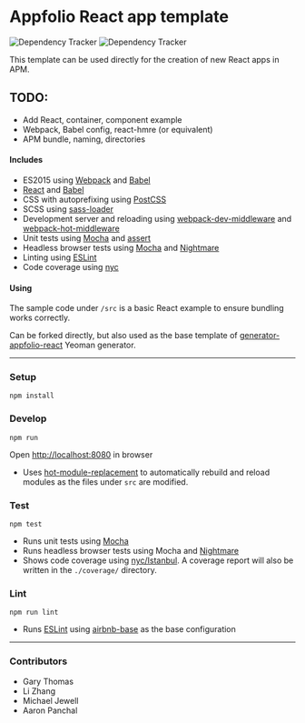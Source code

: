 # Appfolio React app template

![Dependency Tracker](https://img.shields.io/david/gthomas-appfolio/appfolio-react-template.svg "Dependency Tracker") 
![Dependency Tracker](https://img.shields.io/david/dev/gthomas-appfolio/appfolio-react-template.svg "Dev Dependency Tracker")

This template can be used directly for the creation of new React apps in APM.

## TODO:

- Add React, <App /> container, component example
- Webpack, Babel config, react-hmre (or equivalent)
- APM bundle, naming, directories

#### Includes

- ES2015 using [Webpack](https://webpack.github.io/) and [Babel](https://babeljs.io/)
- [React](https://facebook.github.io/react/) and [Babel](https://babeljs.io/)
- CSS with autoprefixing using [PostCSS](http://postcss.org/) 
- SCSS using [sass-loader](https://github.com/jtangelder/sass-loader) 
- Development server and reloading using [webpack-dev-middleware](https://github.com/webpack/webpack-dev-middleware) and [webpack-hot-middleware](https://github.com/glenjamin/webpack-hot-middleware)
- Unit tests using [Mocha](https://mochajs.org/) and [assert](https://nodejs.org/api/assert.html)
- Headless browser tests using [Mocha](https://mochajs.org/) and [Nightmare](http://www.nightmarejs.org/)
- Linting using [ESLint](http://eslint.org/)
- Code coverage using [nyc](https://github.com/istanbuljs/nyc)

#### Using
The sample code under `/src` is a basic React example to ensure bundling works correctly.

Can be forked directly, but also used as the base template of [generator-appfolio-react](https://github.com/gthomas-appfolio/generator-appfolio-react) Yeoman generator.

----

### Setup

    npm install

### Develop

    npm run
Open [http://localhost:8080](http://localhost:8080) in browser

- Uses [hot-module-replacement](https://webpack.github.io/docs/hot-module-replacement.html) to automatically rebuild and reload modules as the files under `src` are modified.

### Test

    npm test

- Runs unit tests using [Mocha](https://mochajs.org/)
- Runs headless browser tests using Mocha and [Nightmare](http://www.nightmarejs.org/)
- Shows code coverage using [nyc/Istanbul](https://github.com/istanbuljs/nyc).
  A coverage report will also be written in the `./coverage/` directory.

### Lint

    npm run lint

- Runs [ESLint](http://eslint.org/) using [airbnb-base](https://www.npmjs.com/package/eslint-config-airbnb-base) as the base configuration

----

### Contributors
- Gary Thomas
- Li Zhang
- Michael Jewell
- Aaron Panchal